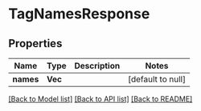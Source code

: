 # TagNamesResponse

## Properties

| Name      | Type            | Description | Notes             |
| --------- | --------------- | ----------- | ----------------- |
| **names** | **Vec<String>** |             | [default to null] |

[[Back to Model list]](../README.md#documentation-for-models) [[Back to API list]](../README.md#documentation-for-api-endpoints) [[Back to README]](../README.md)

